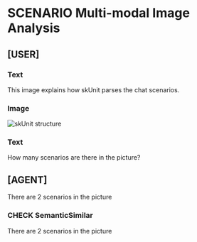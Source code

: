 # SCENARIO Multi-modal Image Analysis

## [USER]
### Text
This image explains how skUnit parses the chat scenarios.
### Image
![skUnit structure](https://github.com/mehrandvd/skunit/assets/5070766/156b0831-e4f3-4e4b-b1b0-e2ec868efb5f)
### Text
How many scenarios are there in the picture?

## [AGENT]
There are 2 scenarios in the picture

### CHECK SemanticSimilar
There are 2 scenarios in the picture